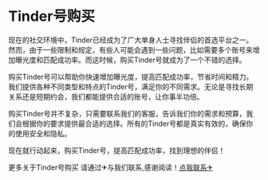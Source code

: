 # Tinder号购买

现在的社交环境中，Tinder已经成为了广大单身人士寻找伴侣的首选平台之一。然而，由于一些限制和规定，有些人可能会遇到一些问题，比如需要多个账号来增加曝光度和匹配成功率。而这时候，购买Tinder号就成为了一个不错的选择。

购买Tinder号可以帮助你快速增加曝光度，提高匹配成功率，节省时间和精力。我们提供各种不同类型和特点的Tinder号，满足你的不同需求。无论是寻找长期关系还是短期约会，我们都能提供合适的账号，让你事半功倍。

购买Tinder号并不复杂，只需要联系我们的客服，告诉我们你的需求和预算，我们会根据你的要求提供最合适的选择。所有的Tinder号都是真实有效的，确保你的使用安全和隐私。

现在就行动起来，购买Tinder号，提高匹配成功率，找到理想的伴侣！

更多关于Tinder号购买 请通过✈与我们联系,感谢阅读！[点我联系✈](https://go.G208.com)